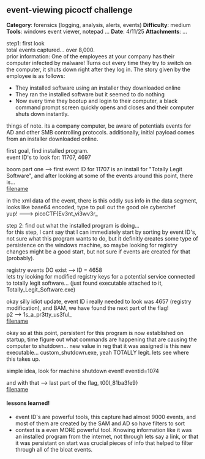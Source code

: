 ## event-viewing picoctf challenge ##
**Category**: forensics (logging, analysis, alerts, events)
**Difficulty**: medium
**Tools**: windows event viewer, notepad ... 
**Date**: 4/11/25
**Attachments**: ...

step1: first look <br>
total events captured... over 8,000. <br>
prior information: One of the employees at your company has their computer infected by malware! Turns out every time they try to switch on the computer, it shuts down right after they log in. The story given by the employee is as follows:
- They installed software using an installer they downloaded online
- They ran the installed software but it seemed to do nothing
- Now every time they bootup and login to their computer, a black command prompt screen quickly opens and closes and their computer shuts down instantly.

things of note. its a company computer, be aware of potentials events for AD and other SMB controlling protocols. additionally, initial payload comes from an installer downloaded online. <br>

first goal, find installed program.<br>
event ID's to look for: 11707, 4697    <br>

boom part one --> first event ID for 11707 is an install for "Totally Legit Software", and after looking at some of the events around this point, there is...<br>
[filename](picoeventchall1.png)

in the xml data of the event, there is this oddly sus info in the data segment, looks like base64 encoded, type to pull out the good ole cyberchef<br>
yup! ---> picoCTF{Ev3nt_vi3wv3r_ <br>

step 2: find out what the installed program is doing... <br>
for this step, I cant say that I can immediately start by sorting by event ID's, not sure what this program wants to do, but it definitly creates some type of persistence on the windows machine, so maybe looking for registry changes might be a good start, but not sure if events are created for that (probably).<br>

registry events DO exist --> ID = 4658 <br>
lets try looking for modified registry keys for a potential service connected to totally legit software...  (just found executable attached to it, Totally_Legit_Software.exe)

okay silly idiot update, event ID i really needed to look was 4657 (registry modification), and BAM, we have found the next part of the flag!<br>
p2 --> 1s_a_pr3tty_us3ful_<br>
[filename](picoeventchall2.png)

okay so at this point, persistent for this program is now established on startup, time figure out what commands are happening that are causing the computer to shutdown...
new value in reg that it was assigned is this new executable... custom_shutdown.exe, yeah TOTALLY legit. lets see where this takes up. <br>

simple idea, look for machine shutdown event!   eventid=1074 <br>

and with that --> last part of the flag, t00l_81ba3fe9} <br>
[filename](picoeventchall3.png)


#### lessons learned! ####
- event ID's are powerful tools, this capture had almost 9000 events, and most of them are created by the SAM and AD so have filters to sort 
- context is a even MORE powerful tool. Knowing information like it was an installed program from the internet, not through lets say a link, or that it was persistant on start was crucial pieces of info that helped to filter through all of the bloat events.